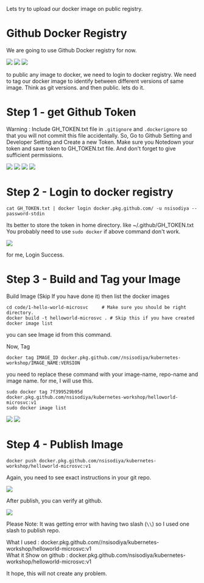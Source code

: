 Lets try to upload our docker image on public registry.

Github Docker Registry
======================

We are going to use Github Docker registry for now.

[![](./img/3/2020-07-17_16-53.png)](#)
[![](./img/3/2020-07-17_16-54.png)](#)
[![](./img/3/2020-07-17_17-08.png)](#)

to public any image to docker, we need to login to docker registry.
We need to tag our docker image to identify between different versions of same image.
Think as git versions.
and then public.
lets do it.

Step 1 - get Github Token
=========================

Warning : Include GH_TOKEN.txt file in `.gitignore` and `.dockerignore` so that you will not commit this file accidentally.
So, Go to Github Setting and Developer Setting and Create a new Token. Make sure you Notedown your token and save token to GH_TOKEN.txt file. And don't forget to give sufficient permissions.


[![](./img/3/2020-07-17_17-36.png)](#)
[![](./img/3/2020-07-17_17-38.png)](#)
[![](./img/3/2020-07-17_17-39.png)](#)
[![](./img/3/2020-07-17_17-40.png)](#)

Step 2 - Login to docker registry
================================
```
cat GH_TOKEN.txt | docker login docker.pkg.github.com/ -u nsisodiya --password-stdin
```

Its better to store the token in home directory. like ~/.github/GH_TOKEN.txt
You probably need to use `sudo docker` if above command don't work.

[![](./img/3/2020-07-17_17-47.png)](#)

for me, Login Success.


Step 3 - Build and Tag your Image
================================
Build Image (Skip If you have done it) then list the docker images
```
cd code/1-hello-world-microsvc     # Make sure you should be right directory.
docker build -t helloworld-microsvc . # Skip this if you have created
docker image list
```
you can see Image id from this command.

Now, Tag
```
docker tag IMAGE_ID docker.pkg.github.com//nsisodiya/kubernetes-workshop/IMAGE_NAME:VERSION
```

you need to replace these command with your image-name, repo-name and image name. for me, I will use this.

```
sudo docker tag 7f399529b95d docker.pkg.github.com/nsisodiya/kubernetes-workshop/helloworld-microsvc:v1
sudo docker image list
```

[![](./img/3/2020-07-17_18-03.png)](#)
[![](./img/3/2020-07-17_18-04.png)](#)

Step 4 - Publish Image
======================  

```
docker push docker.pkg.github.com/nsisodiya/kubernetes-workshop/helloworld-microsvc:v1
```
Again, you need to see exact instructions in your git repo.

[![](./img/3/2020-07-17_18-11.png)](#)

After publish, you can verify at github.

[![](./img/3/2020-07-17_18-14.png)](#)

Please Note: It was getting error with having two slash (`\\`) so I used one slash to publish repo.

What I used            : docker.pkg.github.com//nsisodiya/kubernetes-workshop/helloworld-microsvc:v1
<br/>
What it Show on github : docker.pkg.github.com/nsisodiya/kubernetes-workshop/helloworld-microsvc:v1

It hope, this will not create any problem.